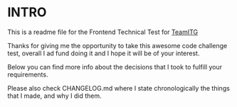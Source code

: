 # INTRO

This is a readme file for the Frontend Technical Test for [TeamITG](https://teamitg.com/)

Thanks for giving me the opportunity to take this awesome code challenge test, overall I ad fund doing it and I hope it will be of your interest.

Below you can find more info about the decisions that I took to fulfill your requirements.

Please also check CHANGELOG.md where I state chronologically the things that I made, and why I did them.
